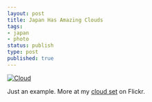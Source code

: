 ```yaml
---
layout: post
title: Japan Has Amazing Clouds
tags:
- japan
- photo
status: publish
type: post
published: true
---
```

[![Cloud](http://farm7.static.flickr.com/6117/6290788545_1fe475d167_b.jpg)](http://www.flickr.com/photos/mstaniaszek/6290788545)

Just an example. More at my [cloud set](http://www.flickr.com/photos/mstaniaszek/sets/72157627877480995/) on Flickr.
